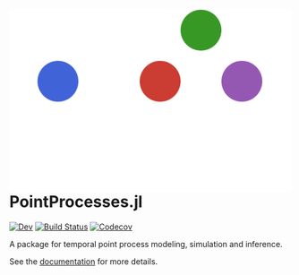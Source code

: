 <img src="docs/src/assets/logo-dark.svg" align="right" />

# PointProcesses.jl

[![Dev](https://img.shields.io/badge/docs-dev-blue.svg)](https://gdalle.github.io/PointProcesses.jl/dev)
[![Build Status](https://github.com/gdalle/PointProcesses.jl/workflows/CI/badge.svg)](https://github.com/gdalle/PointProcesses.jl/actions)
[![Codecov](https://codecov.io/gh/gdalle/PointProcesses.jl/branch/dev/graph/badge.svg?token=ic5RSs629v)](https://codecov.io/gh/gdalle/PointProcesses.jl)

A package for temporal point process modeling, simulation and inference.

See the [documentation](https://gdalle.github.io/PointProcesses.jl/dev) for more details.